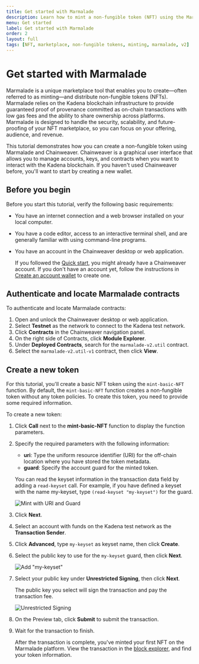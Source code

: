 ```yaml
---
title: Get started with Marmalade
description: Learn how to mint a non-fungible token (NFT) using the Marmalade marketplace on the Kadena blockchain.
menu: Get started
label: Get started with Marmalade
order: 2
layout: full
tags: [NFT, marketplace, non-fungible tokens, minting, marmalade, v2]
---
```


# Get started with Marmalade

Marmalade is a unique marketplace tool that enables you to create—often referred to as minting—and distribute non-fungible tokens (NFTs).
Marmalade relies on the Kadena blockchain infrastructure to provide guaranteed proof of provenance committed as on-chain transactions with low gas fees and the ability to share ownership across platforms. 
Marmalade is designed to handle the security, scalability, and future-proofing of your NFT marketplace, so you can focus on your offering, audience, and revenue.

This tutorial demonstrates how you can create a non-fungible token using Marmalade and Chainweaver. 
Chainweaver is a graphical user interface that allows you to manage accounts, keys, and contracts when you want to interact with the Kadena blockchain.
If you haven't used Chainweaver before, you'll want to start by creating a new wallet.

## Before you begin

Before you start this tutorial, verify the following basic requirements:

- You have an internet connection and a web browser installed on your local computer.

- You have a code editor, access to an interactive terminal shell, and are generally familiar with using command-line programs.

- You have an account in the Chainweaver desktop or web application.

  If you followed the [Quick start](/build/quickstart), you might already have a Chainweaver account.
  If you don't have an account yet, follow the instructions in [Create an account wallet](/build/quickstart#create-an-account-wallet) to create one.
   
## Authenticate and locate Marmalade contracts

To authenticate and locate Marmalade contracts:

1. Open and unlock the Chainweaver desktop or web application.
2. Select **Testnet** as the network to connect to the Kadena test network.
3. Click **Contracts** in the Chainweaver navigation panel.
4. On the right side of Contracts, click **Module Explorer**.
5. Under **Deployed Contracts**, search for the `marmalade-v2.util` contract.
6. Select the `marmalade-v2.util-v1` contract, then click **View**.

## Create a new token

For this tutorial, you'll create a basic NFT token using the `mint-basic-NFT` function.
By default, the `mint-basic-NFT` function creates a non-fungible token without any
token policies.
To create this token, you need to provide some required information.

To create a new token:

1. Click **Call** next to the **mint-basic-NFT** function to display the function parameters.
   
2. Specify the required parameters with the following information:

   - **uri**: Type the uniform resource identifier (URI) for the off-chain location where you have stored the token metadata.
   - **guard**: Specify the account guard for the minted token.
   
   You can read the keyset information in the transaction data field by adding a `read-keyset` call.
   For example, if you have defined a keyset with the name my-keyset, type `(read-keyset "my-keyset")` for the guard.

   ![Mint with URI and Guard](/assets/marmalade/mint_1.png)

3. Click **Next**.
4. Select an account with funds on the Kadena test network as the **Transaction Sender**.
5. Click **Advanced**, type `my-keyset` as keyset name, then click **Create**.
6. Select the public key to use for the `my-keyset` guard, then click **Next**. 
   
   ![Add "my-keyset"](/assets/marmalade/mint_gas.png)

7. Select your public key under **Unrestricted Signing**, then click **Next**. 
   
   The public key you select will sign the transaction and pay the transaction fee.
   
   ![Unrestricted Signing](/assets/marmalade/mint_unrestricted_signing.png)

8. On the Preview tab, click **Submit** to submit the transaction.

9. Wait for the transaction to finish.
   
   After the transaction is complete, you've minted your first NFT on the Marmalade platform.
   View the transaction in the [block explorer](explorer.chainweb.com), and find your token information.